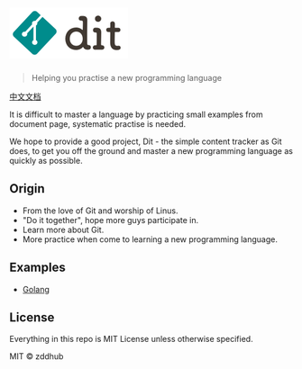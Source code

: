 # <img height="90" src="logo.png">

> Helping you practise a new programming language

[中文文档](README_CN.md)

It is difficult to master a language by practicing small examples from document page, systematic practise is needed. 

We hope to provide a good project, Dit - the simple content tracker as Git does, to get you off the ground and master a new programming language as quickly as possible.


## Origin

* From the love of Git and worship of Linus.
* "Do it together", hope more guys participate in.
* Learn more about Git.
* More practice when come to learning a new programming language.

## Examples

- [Golang](golang)

## License

Everything in this repo is MIT License unless otherwise specified.

MIT © zddhub